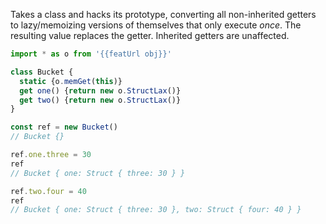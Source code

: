 Takes a class and hacks its prototype, converting all non-inherited getters to lazy/memoizing versions of themselves that only execute _once_. The resulting value replaces the getter. Inherited getters are unaffected.

```js
import * as o from '{{featUrl obj}}'

class Bucket {
  static {o.memGet(this)}
  get one() {return new o.StructLax()}
  get two() {return new o.StructLax()}
}

const ref = new Bucket()
// Bucket {}

ref.one.three = 30
ref
// Bucket { one: Struct { three: 30 } }

ref.two.four = 40
ref
// Bucket { one: Struct { three: 30 }, two: Struct { four: 40 } }
```
